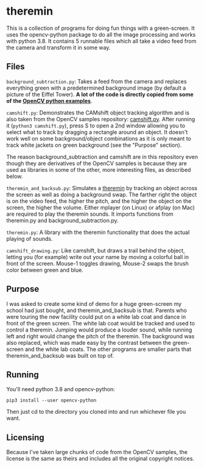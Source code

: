 # theremin

This is a collection of programs for doing fun things with a green-screen. It uses the opencv-python package to do all the image processing and works with python 3.8. It contains 5 runnable files which all take a video feed from the camera and transform it in some way.

## Files
`background_subtraction.py`: Takes a feed from the camera and replaces everything green with a predetermined background image (by default a picture of the Eiffel Tower). **A lot of the code is directly copied from some of the [OpenCV python examples](https://github.com/opencv/opencv/tree/master/samples/python)**.

`camshift.py`: Demonstrates the CAMshift object tracking algorithm and is also taken from the OpenCV samples repository: [camshift.py](https://github.com/opencv/opencv/blob/master/samples/python/camshift.py). After running it (`python3 camshift.py`), press S to open a 2nd window allowing you to select what to track by dragging a rectangle around an object. It doesn't work well on some background/object combinations as it is only meant to track white jackets on green background (see the "Purpose" section).

The reason background_subtraction and camshift are in this repository even though they are derivatives of the OpenCV samples is because they are used as libraries in some of the other, more interesting files, as described below.

`theremin_and_backsub.py`: Simulates a [theremin](https://en.wikipedia.org/wiki/Theremin) by tracking an object across the screen as well as doing a background swap. The farther right the object is on the video feed, the higher the pitch, and the higher the object on the screen, the higher the volume. Either mplayer (on Linux) or afplay (on Mac) are required to play the theremin sounds. It imports functions from theremin.py and background_subtraction.py.

`theremin.py`: A library with the theremin functionality that does the actual playing of sounds.

`camshift_drawing.py`: Like camshift, but draws a trail behind the object, letting you (for example) write out your name by moving a colorful ball in front of the screen. Mouse-1 toggles drawing, Mouse-2 swaps the brush color between green and blue.

## Purpose
I was asked to create some kind of demo for a huge green-screen my school had just bought, and theremin_and_backsub is that. Parents who were touring the new facility could put on a white lab coat and dance in front of the green screen. The white lab coat would be tracked and used to control a theremin. Jumping would produce a louder sound, while running left and right would change the pitch of the theremin. The background was also replaced, which was made easy by the contrast between the green-screen and the white lab coats. The other programs are smaller parts that theremin_and_backsub was built on top of.

## Running
You'll need python 3.8 and opencv-python:
```
pip3 install --user opencv-python
```
Then just cd to the directory you cloned into and run whichever file you want.

## Licensing
Because I've taken large chunks of code from the OpenCV samples, the license is the same as theirs and includes all the original copyright notices.
